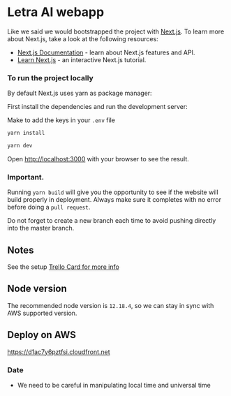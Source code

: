 # Letra AI webapp


Like we said we would bootstrapped the project with [Next.js](https://nextjs.org/). To learn more about Next.js, take a look at the following resources:

- [Next.js Documentation](https://nextjs.org/docs) - learn about Next.js features and API.
- [Learn Next.js](https://nextjs.org/learn) - an interactive Next.js tutorial.



### To run the project locally

By default Next.js uses yarn as package  manager: 

First install the dependencies and run the development server:

Make to add the keys in your `.env` file


```bash
yarn install
```

```bash
yarn dev
```

Open [http://localhost:3000](http://localhost:3000) with your browser to see the result.


### Important.

Running `yarn build` will give you the opportunity to see if the website will build properly in deployment. Always make sure it completes with no error before doing a `pull request`.



Do not forget to create a new branch each time to avoid pushing directly into the master branch.


## Notes

See the setup [Trello Card for more info](https://trello.com/c/64CU6m6L/32-set-up-nextjs-initial-project)

## Node version

The recommended node version is `12.18.4`, so we can stay in sync with AWS supported version.


## Deploy on AWS


https://d1ac7y6pztfsi.cloudfront.net



### Date
- We need to be careful in manipulating local time and universal time